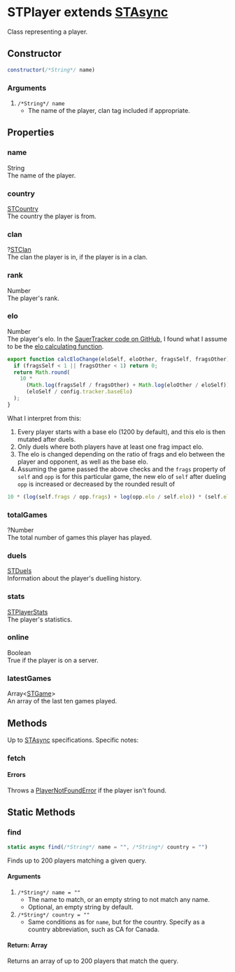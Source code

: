 # STPlayer extends [STAsync](async.md)
Class representing a player.

## Constructor
```js
constructor(/*String*/ name)
```
### Arguments
1. `/*String*/ name`
	* The name of the player, clan tag included if appropriate.

## Properties
### name
String<br/>
The name of the player.
### country
[STCountry](../struct/country.md)<br/>
The country the player is from.
### clan
?[STClan](clan.md)<br/>
The clan the player is in, if the player is in a clan.
### rank
Number<br/>
The player's rank.
### elo
Number<br/>
The player's elo. In the [SauerTracker code on GitHub](https://github.com/AngrySnout/SauerTracker), I found what I assume to be the [elo calculating function](https://github.com/AngrySnout/SauerTracker/blob/e20132fb6cacbf6d680f068d7e92d83382b3c32f/src/tracker/game.js#L104).
```js
export function calcEloChange(eloSelf, eloOther, fragsSelf, fragsOther) {
  if (fragsSelf < 1 || fragsOther < 1) return 0;
  return Math.round(
    10 *
      (Math.log(fragsSelf / fragsOther) + Math.log(eloOther / eloSelf)) *
      (eloSelf / config.tracker.baseElo)
  );
}
```
What I interpret from this:
1. Every player starts with a base elo (1200 by default), and this elo is then mutated after duels.
2. Only duels where both players have at least one frag impact elo.
3. The elo is changed depending on the ratio of frags and elo between the player and opponent, as well as the base elo.
4. Assuming the game passed the above checks and the `frags` property of `self` and `opp` is for this particular game, the new elo of `self` after dueling `opp` is increased or decreased by the rounded result of
```js
10 * (log(self.frags / opp.frags) + log(opp.elo / self.elo)) * (self.elo / baseElo)
```
### totalGames
?Number<br/>
The total number of games this player has played.
### duels
[STDuels](../struct/duels.md)<br/>
Information about the player's duelling history.
### stats
[STPlayerStats](../struct/playerstats.md)<br/>
The player's statistics.
### online
Boolean<br/>
True if the player is on a server.
### latestGames
Array<[STGame](game.md)><br/>
An array of the last ten games played.

## Methods
Up to [STAsync](async.md) specifications. Specific notes:
### fetch
#### Errors
Throws a [PlayerNotFoundError](../utils/errors/playernotfounderror.md) if the player isn't found.

## Static Methods
### find
```js
static async find(/*String*/ name = "", /*String*/ country = "")
```
Finds up to 200 players matching a given query.
#### Arguments
1. `/*String*/ name = ""`
	* The name to match, or an empty string to not match any name.
	* Optional, an empty string by default.
2. `/*String*/ country = ""`
	* Same conditions as for `name`, but for the country. Specify as a country abbreviation, such as CA for Canada.
#### Return: Array<STPlayer>
Returns an array of up to 200 players that match the query.
